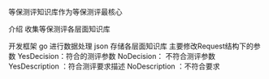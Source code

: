 等保测评知识库作为等保测评最核心

介绍
收集等保测评各层面知识库

开发框架
go 进行数据处理
json 存储各层面知识库
主要修改Request结构下的参数
YesDecision：符合的测评参数
NoDecision： 不符合测评参数
YesDescription ：符合测评要求描述
NoDescription ：不符合要求
